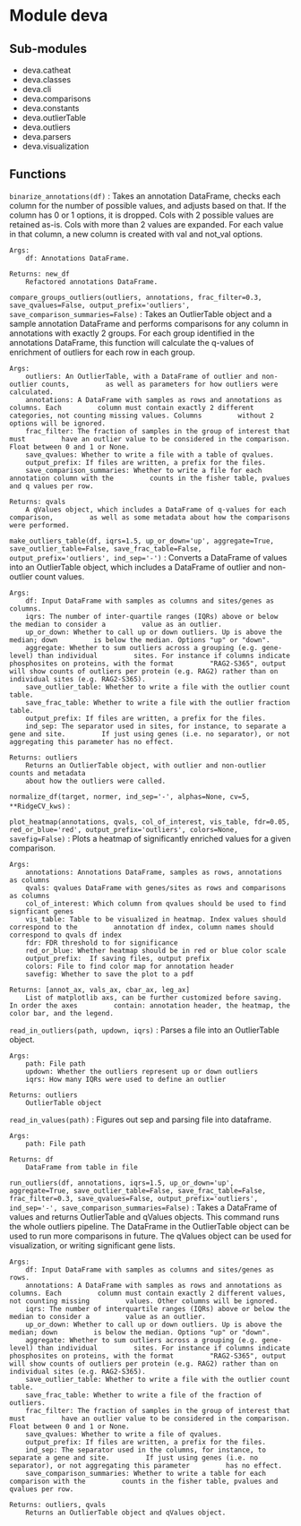 Module deva
===========

Sub-modules
-----------
* deva.catheat
* deva.classes
* deva.cli
* deva.comparisons
* deva.constants
* deva.outlierTable
* deva.outliers
* deva.parsers
* deva.visualization

Functions
---------

    
`binarize_annotations(df)`
:   Takes an annotation DataFrame, checks each column for the number of possible values,
    and adjusts based on that. If the column has 0 or 1 options, it is dropped. Cols with 2
    possible values are retained as-is. Cols with more than 2 values are expanded. For each
    value in that column, a new column is created with val and not_val options.
    
    Args:
        df: Annotations DataFrame.
    
    Returns: new_df
        Refactored annotations DataFrame.

    
`compare_groups_outliers(outliers, annotations, frac_filter=0.3, save_qvalues=False, output_prefix='outliers', save_comparison_summaries=False)`
:   Takes an OutlierTable object and a sample annotation DataFrame and performs comparisons for
    any column in annotations with exactly 2 groups. For each group identified in the annotations
    DataFrame, this function will calculate the q-values of enrichment of outliers for each row in
    each group.
    
    Args:
        outliers: An OutlierTable, with a DataFrame of outlier and non-outlier counts,         as well as parameters for how outliers were calculated.
        annotations: A DataFrame with samples as rows and annotations as columns. Each         column must contain exactly 2 different categories, not counting missing values. Columns         without 2 options will be ignored.
        frac_filter: The fraction of samples in the group of interest that must         have an outlier value to be considered in the comparison. Float between 0 and 1 or None.
        save_qvalues: Whether to write a file with a table of qvalues.
        output_prefix: If files are written, a prefix for the files.
        save_comparison_summaries: Whether to write a file for each annotation column with the         counts in the fisher table, pvalues and q values per row.
    
    Returns: qvals
        A qValues object, which includes a DataFrame of q-values for each comparison,         as well as some metadata about how the comparisons were performed.

    
`make_outliers_table(df, iqrs=1.5, up_or_down='up', aggregate=True, save_outlier_table=False, save_frac_table=False, output_prefix='outliers', ind_sep='-')`
:   Converts a DataFrame of values into an OutlierTable object, which includes a DataFrame
    of outlier and non-outlier count values.
    
    Args:
        df: Input DataFrame with samples as columns and sites/genes as columns.
        iqrs: The number of inter-quartile ranges (IQRs) above or below the median to consider a         value as an outlier.
        up_or_down: Whether to call up or down outliers. Up is above the median; down         is below the median. Options "up" or "down".
        aggregate: Whether to sum outliers across a grouping (e.g. gene-level) than individual         sites. For instance if columns indicate phosphosites on proteins, with the format         "RAG2-S365", output will show counts of outliers per protein (e.g. RAG2) rather than on         individual sites (e.g. RAG2-S365).
        save_outlier_table: Whether to write a file with the outlier count table.
        save_frac_table: Whether to write a file with the outlier fraction table.
        output_prefix: If files are written, a prefix for the files.
        ind_sep: The separator used in sites, for instance, to separate a gene and site.         If just using genes (i.e. no separator), or not aggregating this parameter has no effect.
    
    Returns: outliers
        Returns an OutlierTable object, with outlier and non-outlier counts and metadata
        about how the outliers were called.

    
`normalize_df(target, normer, ind_sep='-', alphas=None, cv=5, **RidgeCV_kws)`
:   

    
`plot_heatmap(annotations, qvals, col_of_interest, vis_table, fdr=0.05, red_or_blue='red', output_prefix='outliers', colors=None, savefig=False)`
:   Plots a heatmap of significantly enriched values for a given comparison.
    
    Args:
        annotations: Annotations DataFrame, samples as rows, annotations as columns
        qvals: qvalues DataFrame with genes/sites as rows and comparisons as columns
        col_of_interest: Which column from qvalues should be used to find signficant genes
        vis_table: Table to be visualized in heatmap. Index values should correspond to the         annotation df index, column names should correspond to qvals df index
        fdr: FDR threshold to for significance
        red_or_blue: Whether heatmap should be in red or blue color scale
        output_prefix:  If saving files, output prefix
        colors: File to find color map for annotation header
        savefig: Whether to save the plot to a pdf
    
    Returns: [annot_ax, vals_ax, cbar_ax, leg_ax]
        List of matplotlib axs, can be further customized before saving. In order the axes         contain: annotation header, the heatmap, the color bar, and the legend.

    
`read_in_outliers(path, updown, iqrs)`
:   Parses a file into an OutlierTable object.
    
    Args:
        path: File path
        updown: Whether the outliers represent up or down outliers
        iqrs: How many IQRs were used to define an outlier
    
    Returns: outliers
        OutlierTable object

    
`read_in_values(path)`
:   Figures out sep and parsing file into dataframe.
    
    Args:
        path: File path
    
    Returns: df
        DataFrame from table in file

    
`run_outliers(df, annotations, iqrs=1.5, up_or_down='up', aggregate=True, save_outlier_table=False, save_frac_table=False, frac_filter=0.3, save_qvalues=False, output_prefix='outliers', ind_sep='-', save_comparison_summaries=False)`
:   Takes a DataFrame of values and returns OutlierTable and qValues objects. This command runs
    the whole outliers pipeline. The DataFrame in the OutlierTable object can be used to run more
    comparisons in future. The qValues object can be used for visualization, or writing
    significant gene lists.
    
    Args:
        df: Input DataFrame with samples as columns and sites/genes as rows.
        annotations: A DataFrame with samples as rows and annotations as columns. Each         column must contain exactly 2 different values, not counting missing         values. Other columns will be ignored.
        iqrs: The number of interquartile ranges (IQRs) above or below the median to consider a         value as an outlier.
        up_or_down: Whether to call up or down outliers. Up is above the median; down         is below the median. Options "up" or "down".
        aggregate: Whether to sum outliers across a grouping (e.g. gene-level) than individual         sites. For instance if columns indicate phosphosites on proteins, with the format         "RAG2-S365", output will show counts of outliers per protein (e.g. RAG2) rather than on         individual sites (e.g. RAG2-S365).
        save_outlier_table: Whether to write a file with the outlier count table.
        save_frac_table: Whether to write a file of the fraction of outliers.
        frac_filter: The fraction of samples in the group of interest that must         have an outlier value to be considered in the comparison. Float between 0 and 1 or None.
        save_qvalues: Whether to write a file of qvalues.
        output_prefix: If files are written, a prefix for the files.
        ind_sep: The separator used in the columns, for instance, to separate a gene and site.         If just using genes (i.e. no separator), or not aggregating this parameter         has no effect.
        save_comparison_summaries: Whether to write a table for each comparison with the         counts in the fisher table, pvalues and qvalues per row.
    
    Returns: outliers, qvals
        Returns an OutlierTable object and qValues object.
